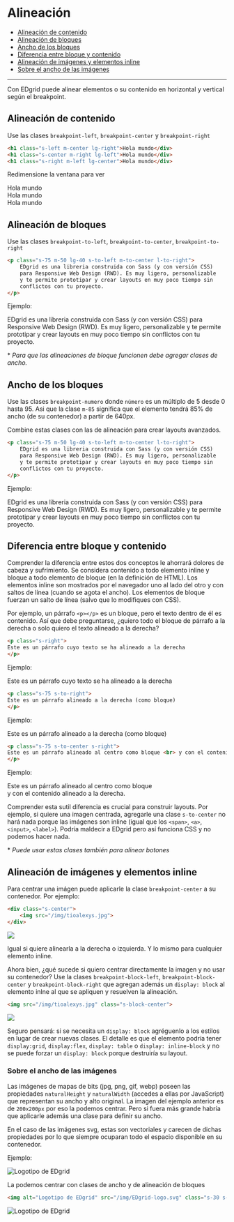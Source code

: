# Alineación
<!-- TOC -->

- [Alineación de contenido](#alineación-de-contenido)
- [Alineación de bloques](#alineación-de-bloques)
- [Ancho de los bloques](#ancho-de-los-bloques)
- [Diferencia entre bloque  y contenido](#diferencia-entre-bloque--y-contenido)
- [Alineación de imágenes y elementos inline](#alineación-de-imágenes-y-elementos-inline)
- [Sobre el ancho de las imágenes](#sobre-el-ancho-de-las-imágenes)
<!-- /TOC -->

--- 

Con EDgrid puede alinear elementos o su contenido en horizontal y vertical según el breakpoint.

<a id="markdown-alineación-de-contenido" name="alineación-de-contenido"></a>
## Alineación de contenido

Use las clases `breakpoint-left`, `breakpoint-center` y `breakpoint-right`

```html
<h1 class="s-left m-center lg-right">Hola mundo</div>
<h1 class="s-center m-right lg-left">Hola mundo</div>
<h1 class="s-right m-left lg-center">Hola mundo</div>
```

Redimensione la ventana para ver
<div class="ed-grid-demo s-pxy-1">
<div class="t1 s-left m-center lg-right">Hola mundo</div>
<div class="t1 s-center m-right lg-left">Hola mundo</div>
<div class="t1 s-right m-left lg-center">Hola mundo</div>
</div>


<a id="markdown-alineación-de-bloques" name="alineación-de-bloques"></a>
## Alineación de bloques

Use las clases `breakpoint-to-left`, `breakpoint-to-center`, `breakpoint-to-right`

```html
<p class="s-75 m-50 lg-40 s-to-left m-to-center l-to-right">
    EDgrid es una libreria construida con Sass (y con versión CSS) 
    para Responsive Web Design (RWD). Es muy ligero, personalizable 
    y te permite prototipar y crear layouts en muy poco tiempo sin 
    conflictos con tu proyecto.
</p>
```
Ejemplo: 

<p class="s-bg-grey s-pxy-1 s-75 m-50 lg-40 s-to-left m-to-center l-to-right">EDgrid es una libreria construida con Sass (y con versión CSS) para Responsive Web Design (RWD). Es muy ligero, personalizable y te permite prototipar y crear layouts en muy poco tiempo sin conflictos con tu proyecto.</p>

\* *Para que las alineaciones de bloque funcionen debe agregar clases de ancho.*

<a id="markdown-ancho-de-los-bloques" name="ancho-de-los-bloques"></a>
## Ancho de los bloques

Use las clases `breakpoint-numero` donde `número` es un múltiplo de 5 desde 0 hasta 95. Asi que la clase `m-85` significa que el elemento tendrá 85% de ancho (de su contenedor) a partir de 640px.

Combine estas clases con las de alineación para crear layouts avanzados.

```html
<p class="s-75 m-50 lg-40 s-to-left m-to-center l-to-right">
    EDgrid es una libreria construida con Sass (y con versión CSS) 
    para Responsive Web Design (RWD). Es muy ligero, personalizable 
    y te permite prototipar y crear layouts en muy poco tiempo sin 
    conflictos con tu proyecto.
</p>
```

Ejemplo:

<p class="s-bg-grey s-pxy-1 s-75 m-50 lg-40 s-to-left m-to-center l-to-right">EDgrid es una libreria construida con Sass (y con versión CSS) para Responsive Web Design (RWD). Es muy ligero, personalizable y te permite prototipar y crear layouts en muy poco tiempo sin conflictos con tu proyecto.</p>

<a id="markdown-diferencia-entre-bloque--y-contenido" name="diferencia-entre-bloque--y-contenido"></a>
## Diferencia entre bloque  y contenido

Comprender la diferencia entre estos dos conceptos le ahorrará dolores de cabeza y sufrimiento. Se considera contenido a todo elemento inline y bloque a todo elemento de bloque (en la definición de HTML). Los elementos inline son mostrados por el navegador uno al lado del otro y con saltos de línea (cuando se agota el ancho). Los elementos de bloque fuerzan un salto de línea (salvo que lo modifiques con CSS).

Por ejemplo, un párrafo `<p></p>` es un bloque, pero el texto dentro de él es contenido. Así que debe preguntarse, ¿quiero todo el bloque de párrafo a la derecha o solo quiero el texto alineado a la derecha?

```html
<p class="s-right">
Este es un párrafo cuyo texto se ha alineado a la derecha
</p>
```
Ejemplo:

<p class="s-pxy-1 s-bg-grey s-right">
Este es un párrafo cuyo texto se ha alineado a la derecha
</p>

```html
<p class="s-75 s-to-right">
Este es un párrafo alineado a la derecha (como bloque)
</p>
```
Ejemplo:

<p class="s-pxy-1 s-bg-grey s-75 s-to-right">
Este es un párrafo alineado a la derecha (como bloque)
</p>

```html
<p class="s-75 s-to-center s-right">
Este es un párrafo alineado al centro como bloque <br> y con el contenido alineado a la derecha.
</p>
```
Ejemplo:

<p class="s-pxy-1 s-bg-grey s-75 s-to-center s-right">
Este es un párrafo alineado al centro como bloque <br> y con el contenido alineado a la derecha.
</p>


Comprender esta sutil diferencia es crucial para construir layouts. Por ejemplo, si quiere una imagen centrada, agregarle una clase `s-to-center` no hará nada porque las imágenes son inline (igual que los `<span>`, `<a>`, `<input>`, `<label>`). Podría maldecir a EDgrid pero así funciona CSS y no podemos hacer nada. 

\* *Puede usar estas clases también para alinear botones*

<a id="markdown-alineación-de-imágenes-y-elementos-inline" name="alineación-de-imágenes-y-elementos-inline"></a>
## Alineación de imágenes y elementos inline

Para centrar una imágen puede aplicarle la clase `breakpoint-center` a su contenedor. Por ejemplo:

```html
<div class="s-center">
    <img src="/img/tioalexys.jpg">
</div>
```
<div class="s-center ed-grid-demo s-pxy-1">
    <img src="https://ed.team/sites/default/files/styles/perfil_en_views_200x200_/public/pictures/2018-11/tioalexys.jpg">
</div>

Igual si quiere alinearla a la derecha o izquierda. Y lo mismo para cualquier elemento inline.

Ahora bien, ¿qué sucede si quiero centrar directamente la imagen y no usar su contenedor? Use la clases `breakpoint-block-left`, `breakpoint-block-center` y `breakpoint-block-right` que agregan además un `display: block` al elemento inlne al que se apliquen y resuelven la alineación.

```html
<img src="/img/tioalexys.jpg" class="s-block-center">
```

<div class="ed-grid-demo s-pxy-1">
    <img class="s-block-center" src="https://ed.team/sites/default/files/styles/perfil_en_views_200x200_/public/pictures/2018-11/tioalexys.jpg">
</div>

Seguro pensará: si se necesita un `display: block` agréguenlo a los estilos en lugar de crear nuevas clases. El detalle es que el elemento podría tener `display:grid`, `display:flex`, `display: table` o `display: inline-block` y no se puede forzar un `display: block` porque destruiría su layout.

<a id="markdown-sobre-el-ancho-de-las-imágenes" name="sobre-el-ancho-de-las-imágenes"></a>
### Sobre el ancho de las imágenes

Las imágenes de mapas de bits (jpg, png, gif, webp) poseen las propiedades `naturalHeight` y `naturalWidth` (accedes a ellas por JavaScript) que representan su ancho y alto original. La imagen del ejemplo anterior es de `200x200px` por eso la podemos centrar. Pero si fuera más grande habría que aplicarle además una clase para definir su ancho.

En el caso de las imágenes svg, estas son vectoriales y carecen de dichas propiedades por lo que siempre ocuparan todo el espacio disponible en su contenedor.

Ejemplo:

<img alt="Logotipo de EDgrid" src="/img/EDgrid-logo.svg" class="l-block">

La podemos centrar con clases de ancho y de alineación de bloques

```html
<img alt="Logotipo de EDgrid" src="/img/EDgrid-logo.svg" class="s-30 s-block-center">
```

<img alt="Logotipo de EDgrid" src="/img/EDgrid-logo.svg" class="s-30 s-block-center">
